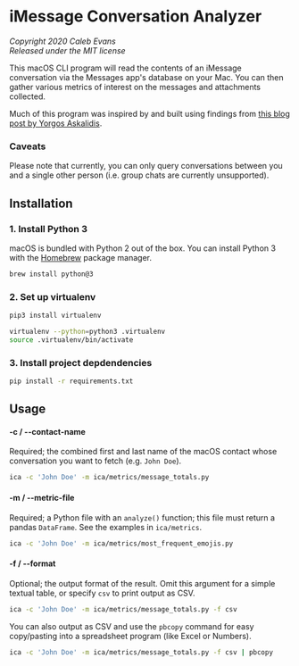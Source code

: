 # iMessage Conversation Analyzer

*Copyright 2020 Caleb Evans*  
*Released under the MIT license*

This macOS CLI program will read the contents of an iMessage conversation via
the Messages app's database on your Mac. You can then gather various metrics of
interest on the messages and attachments collected.

Much of this program was inspired by and built using findings from [this blog post by Yorgos Askalidis][blog-post].

[blog-post]: https://towardsdatascience.com/heres-how-you-can-access-your-entire-imessage-history-on-your-mac-f8878276c6e9

### Caveats

Please note that currently, you can only query conversations between you and a
single other person (i.e. group chats are currently unsupported).

## Installation

### 1. Install Python 3

macOS is bundled with Python 2 out of the box. You can install Python 3 with the
[Homebrew][homebrew] package manager.

[homebrew]: https://brew.sh/

```sh
brew install python@3
```

### 2. Set up virtualenv

```sh
pip3 install virtualenv
```

```sh
virtualenv --python=python3 .virtualenv
source .virtualenv/bin/activate
```

### 3. Install project depdendencies

```sh
pip install -r requirements.txt
```

## Usage

#### -c / --contact-name

Required; the combined first and last name of the macOS contact whose
conversation you want to fetch (e.g. `John Doe`).

```sh
ica -c 'John Doe' -m ica/metrics/message_totals.py
```

#### -m / --metric-file

Required; a Python file with an `analyze()` function; this file must return a
pandas `DataFrame`. See the examples in `ica/metrics`.

```sh
ica -c 'John Doe' -m ica/metrics/most_frequent_emojis.py
```

#### -f / --format

Optional; the output format of the result. Omit this argument for a simple
textual table, or specify `csv` to print output as CSV.

```sh
ica -c 'John Doe' -m ica/metrics/message_totals.py -f csv
```

You can also output as CSV and use the `pbcopy` command for easy copy/pasting
into a spreadsheet program (like Excel or Numbers).

```sh
ica -c 'John Doe' -m ica/metrics/message_totals.py -f csv | pbcopy
```
